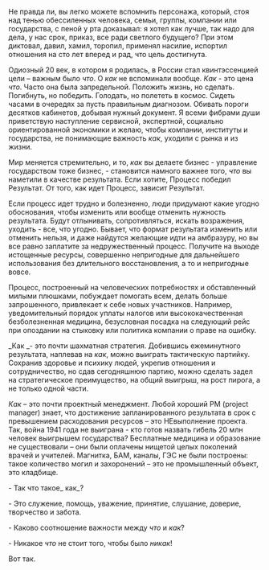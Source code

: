 Не правда ли, вы легко можете вспомнить персонажа, который, стоя над тенью обессиленных человека, семьи, группы, компании или государства, с пеной у рта доказывал: я хотел как лучше, так надо для дела, у нас срок, приказ, все ради светлого будущего? При этом диктовал, давил, хамил, торопил, применял насилие, испортил отношения на сто лет вперед и рад, что цель достигнута.

Одиозный 20 век, в котором я родилась, в России стал квинтэссенцией цели – важным было _что_. О _как_ не вспоминали вообще. _Как_ \- это цена _что_. Часто она была запредельной. Положить жизнь, но сделать. Погибнуть, но победить. Голодать, но полететь в космос. Сидеть часами в очередях за пусть правильным диагнозом. Обивать пороги десятков кабинетов, добывая нужный документ. Я всеми фибрами души приветствую наступление сервисной, экспертной, социально ориентированной экономики и желаю, чтобы компании, институты и государства, не понимающие важность _как_, уходили с рынка и из жизни.

Мир меняется стремительно, и то, _как_ вы делаете бизнес - управление государством тоже бизнес, - становится намного важнее того, _что_ вы наметили в качестве результата. Если хотите, Процесс победил Результат. От того, как идет Процесс, зависит Результат.

Если процесс идет трудно и болезненно, люди придумают какие угодно обоснования, чтобы изменить или вообще отменить нужность результата. Будут отлынивать, сопротивляться, искать возражения, уходить - все, что угодно. Бывает, что формат результата изменить или отменить нельзя, и даже найдутся желающие идти на амбразуру, но вы все равно заплатите за недружественный процесс. Получите на выходе истощенные ресурсы, совершенно непригодные для дальнейшего использования без длительного восстановления, а то и непригодные вовсе.

Процесс, построенный на человеческих потребностях и обставленный милыми плюшками, побуждает помогать всем, делать больше запрошенного, привлекает к себе новых участников. Например, уведомительный порядок уплаты налогов или высококачественная безболезненная медицина, безусловная посадка на следующий рейс при опоздании на стыковку или политика компании о праве на ошибку.

_Как _\- это почти шахматная стратегия. Добившись ежеминутного результата, наплевав на _как_, можно выиграть тактическую партийку. Сохранив здоровье и психику людей, укрепив отношения и сотрудничество, но сдав сегодняшнюю партию, можно сделать задел на стратегическое преимущество, на общий выигрыш, на рост пирога, а не только одной части.

_Как_ – это почти проектный менеджмент. Любой хороший PM (project manager) знает, что достижение запланированного результата в срок с превышением расходования ресурсов – это НЕвыполнение проекта. Так, война 1941 года не выиграна - кто готов назвать гибель 20 млн человек выигрышем государства? Бесплатные медицина и образование не существовали – они были оплачены нищетой целых поколений врачей и учителей. Магнитка, БАМ, каналы, ГЭС не были построены: такое количество могил и захоронений – это не промышленный объект, это кладбище.

\- Так что такое_ как_?

\- Это служение, помощь, уважение, принятие, слушание, доверие, творчество и забота.

\- Каково соотношение важности между _что_ и _как_?

\- Никакое _что_ не стоит того, чтобы было _никак_!

Вот так. 
